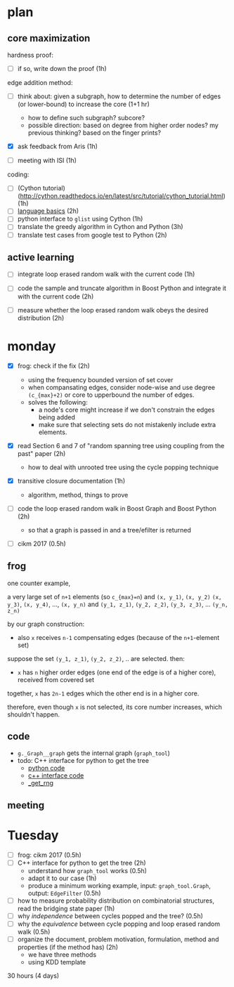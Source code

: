 # plan

## core maximization

hardness proof:


- [ ] if so, write down the proof (1h)

edge addition method: 

- [ ] think about: given a subgraph, how to determine the number of edges (or lower-bound) to increase the core (1+1 hr)
  - how to define such subgraph? subcore?
  - possible direction: based on degree from higher order nodes? my previous thinking? based on the finger prints?


- [X] ask feedback from Aris (1h)
- [ ] meeting with ISI (1h)

coding:

- [ ] (Cython tutorial)(http://cython.readthedocs.io/en/latest/src/tutorial/cython_tutorial.html) (1h)
- [ ] [language basics](http://cython.readthedocs.io/en/latest/src/userguide/language_basics.html#language-basics) (2h)
- [ ] python interface to `glist` using Cython (1h)
- [ ] translate the greedy algorithm in Cython and Python (3h)
- [ ] translate test cases from google test to Python (2h)

## active learning


- [ ] integrate loop erased random walk with the current code (1h)
- [ ] code the sample and truncate algorithm in Boost Python and integrate it with the current code (2h)
- [ ] measure whether the loop erased random walk obeys the desired distribution (2h)


# monday

- [X] frog: check if the fix (2h)
  - using the frequency bounded version of set cover
  - when compansating edges, consider node-wise and use degree `(c_{max}+2)` or core to upperbound the number of edges. 
  - solves the following: 
    - a node's core might increase if we don't constrain the edges being added
    - make sure that selecting sets do not mistakenly include extra elements. 
- [X] read Section 6 and 7 of "random spanning tree using coupling from the past" paper  (2h)
  - how to deal with unrooted tree using the cycle popping technique
- [X] transitive closure documentation (1h)
  - algorithm, method, things to prove
- [ ] code the loop erased random walk in Boost Graph and Boost Python (2h)
  - so that a graph is passed in and a tree/efilter is returned
- [ ] cikm 2017 (0.5h)


## frog

one counter example, 

a very large set of `n+1` elements (so `c_{max}=n`) and `(x, y_1)`, `(x, y_2)` `(x, y_3)`, `(x, y_4)`, ..., `(x, y_n)` and `(y_1, z_1)`, `(y_2, z_2)`, `(y_3, z_3)`, ... `(y_n, z_n)`

by our graph construction:

- also `x` receives `n-1` compensating edges (because of the `n+1`-element set)

suppose the set `(y_1, z_1)`, `(y_2, z_2)`, .. are selected. then:

- `x` has `n` higher order edges (one end of the edge is of a higher core), received from covered set

together, `x` has `2n-1` edges which the other end is in a higher core. 

therefore, even though `x` is not selected, its core number increases, which shouldn't happen.

## code

- `g._Graph__graph` gets the internal graph (`graph_tool`)
- todo: C++ interface for python to get the tree
  - [python code](https://graph-tool.skewed.de/static/doc/_modules/graph_tool/topology.html#random_spanning_tree)
  - [c++ interface code](https://git.skewed.de/count0/graph-tool/blob/master/src/graph/topology/graph_random_spanning_tree.cc)
  - [_get_rng](https://git.skewed.de/count0/graph-tool/blob/master/src/graph_tool/__init__.py#L3423)

## meeting 


# Tuesday

- [ ] frog: cikm 2017 (0.5h)
- [ ] C++ interface for python to get the tree (2h)
  - understand how `graph_tool` works (0.5h)
  - adapt it to our case (1h)
  - produce a minimum working example, input: `graph_tool.Graph`, output: `EdgeFilter` (0.5h)
- [ ] how to measure probability distribution on combinatorial structures, read the bridging state paper (1h)
- [ ] why *independence* between cycles popped and the tree? (0.5h)
- [ ] why the *equivalence* between cycle popping and loop erased random walk (0.5h)
- [ ] organize the document, problem motivation, formulation, method and properties (if the method has) (2h)
  - we have three methods
  - using KDD template

30 hours (4 days)
